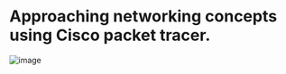 # Approaching networking concepts using Cisco packet tracer.








![image](https://user-images.githubusercontent.com/51119025/58492340-019f1080-8171-11e9-89f9-4ed91c731bd7.png)
